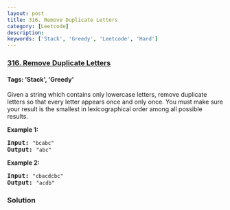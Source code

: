 ```yaml
---
layout: post
title: 316. Remove Duplicate Letters
category: [Leetcode]
description: 
keywords: ['Stack', 'Greedy', 'Leetcode', 'Hard']
---
```

### [316. Remove Duplicate Letters](https://leetcode.com/problems/remove-duplicate-letters)

#### Tags: 'Stack', 'Greedy'

<div class="content__u3I1 question-content__JfgR"><div><p>Given a string which contains only lowercase letters, remove duplicate letters so that every letter appears once and only once. You must make sure your result is the smallest in lexicographical order among all possible results.</p>
<p><b>Example 1:</b></p>
<pre><b>Input:</b> <code>"bcabc"</code>
<b>Output:</b> <code>"abc"</code>
</pre>
<p><b>Example 2:</b></p>
<pre><b>Input:</b> <code>"cbacdcbc"</code>
<b>Output:</b> <code>"acdb"</code>
</pre>
</div></div>

### Solution
